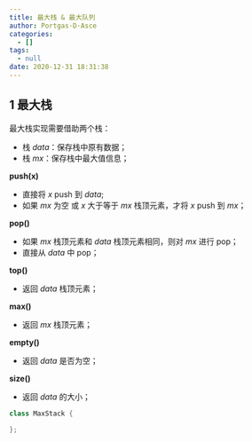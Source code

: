 ```yaml
---
title: 最大栈 & 最大队列
author: Portgas·D·Asce
categories:
  - []
tags:
  - null
date: 2020-12-31 18:31:38
---
```


<!--more-->

## 1 最大栈
最大栈实现需要借助两个栈：
- 栈 $data$：保存栈中原有数据；
- 栈 $mx$：保存栈中最大值信息；

**push(x)**
- 直接将 $x$ push 到 $data$;
- 如果 $mx$ 为空 或 $x$ 大于等于 $mx$ 栈顶元素，才将 $x$ push 到 $mx$；

**pop()**
- 如果 $mx$ 栈顶元素和 $data$ 栈顶元素相同，则对 $mx$ 进行 pop；
- 直接从 $data$ 中 pop；

**top()**
- 返回 $data$ 栈顶元素；

**max()**
- 返回 $mx$ 栈顶元素；

**empty()**
- 返回 $data$ 是否为空；

**size()**
- 返回 $data$ 的大小；

```cpp
class MaxStack {

};
```

